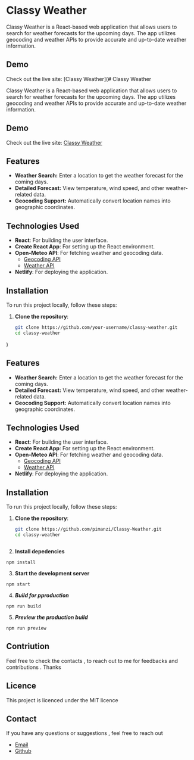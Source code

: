 # Classy Weather

Classy Weather is a React-based web application that allows users to search for weather forecasts for the upcoming days. The app utilizes geocoding and weather APIs to provide accurate and up-to-date weather information.

## Demo

Check out the live site: [Classy Weather](# Classy Weather

Classy Weather is a React-based web application that allows users to search for weather forecasts for the upcoming days. The app utilizes geocoding and weather APIs to provide accurate and up-to-date weather information.

## Demo

Check out the live site: [Classy Weather](https://your-netlify-url.netlify.app/)

## Features

- **Weather Search:** Enter a location to get the weather forecast for the coming days.
- **Detailed Forecast:** View temperature, wind speed, and other weather-related data.
- **Geocoding Support:** Automatically convert location names into geographic coordinates.

## Technologies Used

- **React**: For building the user interface.
- **Create React App**: For setting up the React environment.
- **Open-Meteo API**: For fetching weather and geocoding data.
  - [Geocoding API](https://geocoding-api.open-meteo.com)
  - [Weather API](https://api.open-meteo.com)
- **Netlify**: For deploying the application.

## Installation

To run this project locally, follow these steps:

1. **Clone the repository**:
   ```bash
   git clone https://github.com/your-username/classy-weather.git
   cd classy-weather
)

## Features

- **Weather Search:** Enter a location to get the weather forecast for the coming days.
- **Detailed Forecast:** View temperature, wind speed, and other weather-related data.
- **Geocoding Support:** Automatically convert location names into geographic coordinates.

## Technologies Used

- **React**: For building the user interface.
- **Create React App**: For setting up the React environment.
- **Open-Meteo API**: For fetching weather and geocoding data.
  - [Geocoding API](https://geocoding-api.open-meteo.com)
  - [Weather API](https://api.open-meteo.com)
- **Netlify**: For deploying the application.

## Installation

To run this project locally, follow these steps:

1. **Clone the repository**:
   ```bash
   git clone https://github.com/pimanzi/Classy-Weather.git
   cd classy-weather



2. **Install depedencies**

```
npm install
```

3. **Start the development server**

```
npm start
```

4. **_Build for pproduction_**

```
npm run build

```

5. **_Preview the production build_**

```
npm run preview
```

## Contriution

Feel free to check the contacts , to reach out to me for feedbacks and contributions . Thanks

## Licence

This project is licenced under the MIT licence

## Contact

If you have any questions or suggestions , feel free to reach out

- [Email](p.imanzi@alustudent.com)
- [Github](https://github.com/pimanzi)

